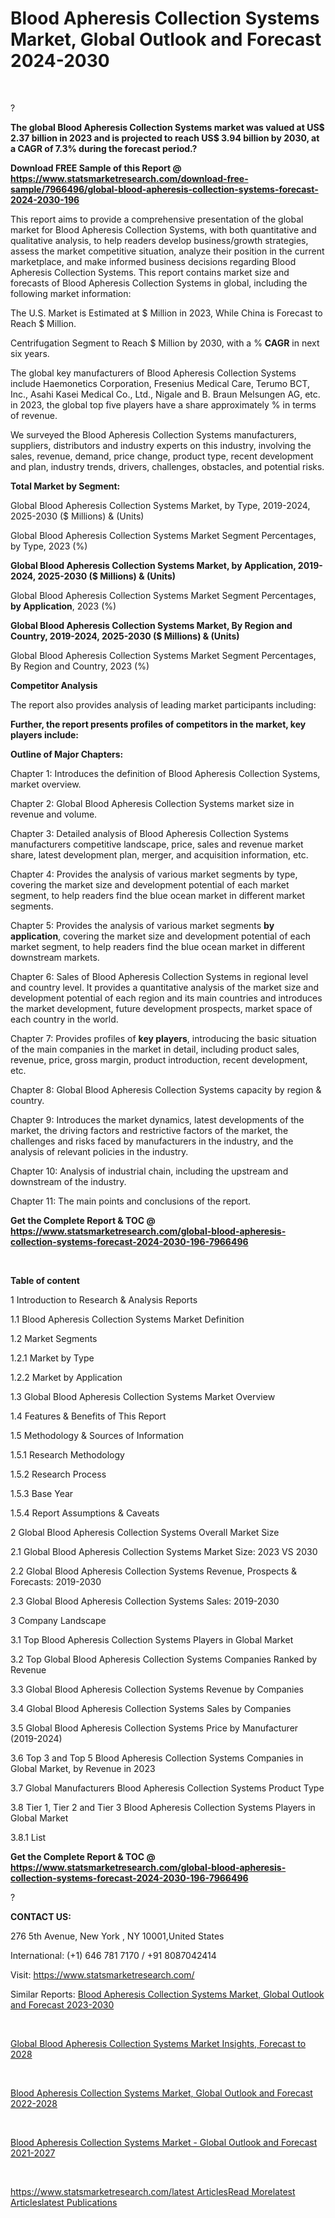 <h1>Blood Apheresis Collection Systems Market, Global Outlook and Forecast 2024-2030</h1><br/><p>? </p>
 
 
 
 <p><meta charset="utf-8"></p>
 
 
 
 <p dir="ltr"><b id="docs-internal-guid-64d74c36-7fff-c7a7-f327-f6082bd5a14a">The global Blood Apheresis Collection Systems market was valued at US$ 2.37 billion in 2023 and is projected to reach US$ 3.94 billion by 2030, at a <strong>CAGR</strong> of 7.3% during the forecast period.? </b></p>
 
 
 
 <p><strong>Download FREE Sample of this Report @ <a href="https://www.statsmarketresearch.com/download-free-sample/7966496/global-blood-apheresis-collection-systems-forecast-2024-2030-196">https://www.statsmarketresearch.com/download-free-sample/7966496/global-blood-apheresis-collection-systems-forecast-2024-2030-196</a></strong></p>
 
 
 
 <p>This report aims to provide a comprehensive presentation of the global market for Blood Apheresis Collection Systems, with both quantitative and qualitative analysis, to help readers develop business/growth strategies, assess the market competitive situation, analyze their position in the current marketplace, and make informed business decisions regarding Blood Apheresis Collection Systems. This report contains market size and forecasts of Blood Apheresis Collection Systems in global, including the following market information:</p>
 
 
 
 <p>The U.S. Market is Estimated at $ Million in 2023, While China is Forecast to Reach $ Million.</p>
 
 
 
 <p>Centrifugation Segment to Reach $ Million by 2030, with a % <strong>CAGR</strong> in next six years.</p>
 
 
 
 <p>The global key manufacturers of Blood Apheresis Collection Systems include Haemonetics Corporation, Fresenius Medical Care, Terumo BCT, Inc., Asahi Kasei Medical Co., Ltd., Nigale and B. Braun Melsungen AG, etc. in 2023, the global top five players have a share approximately % in terms of revenue.</p>
 
 
 
 <p>We surveyed the Blood Apheresis Collection Systems manufacturers, suppliers, distributors and industry experts on this industry, involving the sales, revenue, demand, price change, product type, recent development and plan, industry trends, drivers, challenges, obstacles, and potential risks.</p>
 
 
 
 <p><strong>Total Market by Segment:</strong></p>
 
 
 
 <p>Global Blood Apheresis Collection Systems Market, by Type, 2019-2024, 2025-2030 ($ Millions) & (Units)</p>
 
 
 
 <p>Global Blood Apheresis Collection Systems Market Segment Percentages, by Type, 2023 (%)</p>
 
 
 
 <p><strong>Global Blood Apheresis Collection Systems Market, <strong>by Application</strong>, 2019-2024, 2025-2030 ($ Millions) & (Units)</strong></p>
 
 
 
 <p>Global Blood Apheresis Collection Systems Market Segment Percentages, <strong>by Application</strong>, 2023 (%)</p>
 
 
 
 <p><strong>Global Blood Apheresis Collection Systems Market, By Region and Country, 2019-2024, 2025-2030 ($ Millions) & (Units)</strong></p>
 
 
 
 <p>Global Blood Apheresis Collection Systems Market Segment Percentages, By Region and Country, 2023 (%)</p>
 
 
 
 <p><strong>Competitor Analysis</strong></p>
 
 
 
 <p>The report also provides analysis of leading market participants including:</p>
 
 
 
 <p><strong>Further, the report presents profiles of competitors in the market, <strong>key players</strong> include:</strong></p>
 
 
 
 <p><strong>Outline of Major Chapters:</strong></p>
 
 
 
 <p>Chapter 1: Introduces the definition of Blood Apheresis Collection Systems, market overview.</p>
 
 
 
 <p>Chapter 2: Global Blood Apheresis Collection Systems market size in revenue and volume.</p>
 
 
 
 <p>Chapter 3: Detailed analysis of Blood Apheresis Collection Systems manufacturers competitive landscape, price, sales and revenue market share, latest development plan, merger, and acquisition information, etc.</p>
 
 
 
 <p>Chapter 4: Provides the analysis of various market segments by type, covering the market size and development potential of each market segment, to help readers find the blue ocean market in different market segments.</p>
 
 
 
 <p>Chapter 5: Provides the analysis of various market segments <strong>by application</strong>, covering the market size and development potential of each market segment, to help readers find the blue ocean market in different downstream markets.</p>
 
 
 
 <p>Chapter 6: Sales of Blood Apheresis Collection Systems in regional level and country level. It provides a quantitative analysis of the market size and development potential of each region and its main countries and introduces the market development, future development prospects, market space of each country in the world.</p>
 
 
 
 <p>Chapter 7: Provides profiles of <strong>key players</strong>, introducing the basic situation of the main companies in the market in detail, including product sales, revenue, price, gross margin, product introduction, recent development, etc.</p>
 
 
 
 <p>Chapter 8: Global Blood Apheresis Collection Systems capacity by region & country.</p>
 
 
 
 <p>Chapter 9: Introduces the market dynamics, latest developments of the market, the driving factors and restrictive factors of the market, the challenges and risks faced by manufacturers in the industry, and the analysis of relevant policies in the industry.</p>
 
 
 
 <p>Chapter 10: Analysis of industrial chain, including the upstream and downstream of the industry.</p>
 
 
 
 <p>Chapter 11: The main points and conclusions of the report.</p>
 
 
 
 <div><b>Get the Complete Report & TOC @ <a href="https://www.statsmarketresearch.com/global-blood-apheresis-collection-systems-forecast-2024-2030-196-7966496">https://www.statsmarketresearch.com/global-blood-apheresis-collection-systems-forecast-2024-2030-196-7966496</a></b></div>
 
 
 
 <p><br />
 
 <b>Table of content</b></p>
 
 
 
 <p>1 Introduction to Research & Analysis Reports<br />
 
 1.1 Blood Apheresis Collection Systems Market Definition<br />
 
 1.2 Market Segments<br />
 
 1.2.1 Market by Type<br />
 
 1.2.2 Market by Application<br />
 
 1.3 Global Blood Apheresis Collection Systems Market Overview<br />
 
 1.4 Features & Benefits of This Report<br />
 
 1.5 Methodology & Sources of Information<br />
 
 1.5.1 Research Methodology<br />
 
 1.5.2 Research Process<br />
 
 1.5.3 Base Year<br />
 
 1.5.4 Report Assumptions & Caveats<br />
 
 2 Global Blood Apheresis Collection Systems Overall Market Size<br />
 
 2.1 Global Blood Apheresis Collection Systems Market Size: 2023 VS 2030<br />
 
 2.2 Global Blood Apheresis Collection Systems Revenue, Prospects & Forecasts: 2019-2030<br />
 
 2.3 Global Blood Apheresis Collection Systems Sales: 2019-2030<br />
 
 3 Company Landscape<br />
 
 3.1 Top Blood Apheresis Collection Systems Players in Global Market<br />
 
 3.2 Top Global Blood Apheresis Collection Systems Companies Ranked by Revenue<br />
 
 3.3 Global Blood Apheresis Collection Systems Revenue by Companies<br />
 
 3.4 Global Blood Apheresis Collection Systems Sales by Companies<br />
 
 3.5 Global Blood Apheresis Collection Systems Price by Manufacturer (2019-2024)<br />
 
 3.6 Top 3 and Top 5 Blood Apheresis Collection Systems Companies in Global Market, by Revenue in 2023<br />
 
 3.7 Global Manufacturers Blood Apheresis Collection Systems Product Type<br />
 
 3.8 Tier 1, Tier 2 and Tier 3 Blood Apheresis Collection Systems Players in Global Market<br />
 
 3.8.1 List</p>
 
 
 
 <div><b>Get the Complete Report & TOC @ <a href="https://www.statsmarketresearch.com/global-blood-apheresis-collection-systems-forecast-2024-2030-196-7966496">https://www.statsmarketresearch.com/global-blood-apheresis-collection-systems-forecast-2024-2030-196-7966496</a></b></div>
 
 
 
 <p>? </p>
 
 
 
 <p><b>CONTACT US:</b><br />
 
 276 5th Avenue, New York , NY 10001,United States<br />
 
 International: (+1) 646 781 7170 / +91 8087042414<br />
 
 Visit: <a href="https://www.statsmarketresearch.com/">https://www.statsmarketresearch.com/</a><br />
 
 Similar Reports: <a href="https://www.statsmarketresearch.com/global-blood-apheresis-collection-systems-forecast-2024-2030-196-7966496">Blood Apheresis Collection Systems Market, Global Outlook and Forecast 2023-2030</a><br />
 
 <br />
 
 <a href="https://www.statsmarketresearch.com/global-blood-apheresis-collection-systems-forecast-2024-2030-196-7966496">Global Blood Apheresis Collection Systems Market Insights, Forecast to 2028</a><br />
 
 <br />
 
 <a href="https://www.statsmarketresearch.com/global-blood-apheresis-collection-systems-forecast-2024-2030-196-7966496">Blood Apheresis Collection Systems Market, Global Outlook and Forecast 2022-2028</a><br />
 
 <br />
 
 <a href="https://www.statsmarketresearch.com/global-blood-apheresis-collection-systems-forecast-2024-2030-196-7966496">Blood Apheresis Collection Systems Market - Global Outlook and Forecast 2021-2027</a><br />
 
 <br />
 
 <a href="https://gyeongbokgung.com">https://www.statsmarketresearch.com/</a><a href="https://hallyeomaritime.com">latest Articles</a><a href="https://jingwansa.com">Read More</a><a href="https://nguoiviet.jp/">latest Articles</a><a href="https://www.intelmarketresearch.com/">latest Publications</a></p>